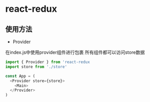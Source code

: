 # react-redux

## 使用方法

* Provider

在index.js中使用provider组件进行包裹 所有组件都可以访问store数据

```js
import { Provider } from 'react-redux
import store from './store'

const App = (
  <Provider store={store}>
    <Main>
  </Provider>
)
```